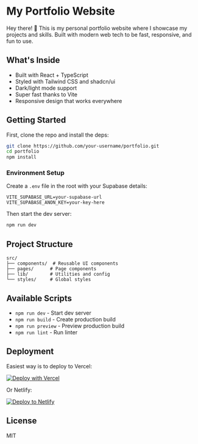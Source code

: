 # My Portfolio Website

Hey there! 👋 This is my personal portfolio website where I showcase my projects and skills. Built with modern web tech to be fast, responsive, and fun to use.

## What's Inside

- Built with React + TypeScript
- Styled with Tailwind CSS and shadcn/ui
- Dark/light mode support
- Super fast thanks to Vite
- Responsive design that works everywhere

## Getting Started

First, clone the repo and install the deps:

```bash
git clone https://github.com/your-username/portfolio.git
cd portfolio
npm install
```

### Environment Setup

Create a `.env` file in the root with your Supabase details:

```
VITE_SUPABASE_URL=your-supabase-url
VITE_SUPABASE_ANON_KEY=your-key-here
```

Then start the dev server:

```bash
npm run dev
```

## Project Structure

```
src/
├── components/  # Reusable UI components
├── pages/      # Page components
├── lib/        # Utilities and config
└── styles/     # Global styles
```

## Available Scripts

- `npm run dev` - Start dev server
- `npm run build` - Create production build
- `npm run preview` - Preview production build
- `npm run lint` - Run linter

## Deployment

Easiest way is to deploy to Vercel:

[![Deploy with Vercel](https://vercel.com/button)](https://vercel.com/new/clone?repository-url=https://github.com/your-username/portfolio)

Or Netlify:

[![Deploy to Netlify](https://www.netlify.com/img/deploy/button.svg)](https://app.netlify.com/start/deploy?repository=https://github.com/your-username/portfolio)

## License

MIT
